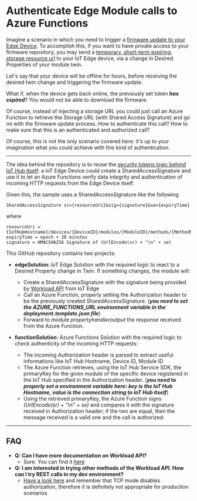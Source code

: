 # Authenticate Edge Module calls to Azure Functions

Imagine a scenario in which you need to trigger a [firmware update to your Edge Device](https://docs.microsoft.com/en-us/azure/iot-hub/tutorial-firmware-update#start-the-firmware-update). 
To accomplish this, if you want to have private access to your firmware repository, you may send a [temporary, short-term expiring, storage resource url](https://docs.microsoft.com/en-us/azure/storage/common/storage-dotnet-shared-access-signature-part-1) to your IoT Edge device, via a change in Desired Properties of your module twin.

Let's say that your device will be offline for hours, before receiving the desired twin change and triggering the firmware update. 

What if, when the device gets back online, the previously set token ***has expired***? You would not be able to download the firmware.

Of course, instead of injecting a storage URL you could just call an Azure Function to retrieve the Storage URL (with Shared Access Signature) and go on with the firmware update process. How to authenticate this call? How to make sure that this is an authenticated and authorized call?

Of course, this is not the only scenario covered here: it's up to your imagination what you could achieve with this kind of authentication.

---

The idea behind the repository is to reuse the [security tokens logic behind IoT Hub itself](https://docs.microsoft.com/en-us/azure/iot-hub/iot-hub-devguide-security#security-tokens): a IoT Edge Device could create a SharedAccessSignature and use it to let an Azure Functions verify data integrity and authentication of incoming HTTP requests from the Edge Device itself.

Given this, the sample uses a SharedAccessSignature like the following

    SharedAccessSignature sr={resourceUri}&sig={signature}&se={expiryTime}

where

    resourceUri = {IoTHubHostname}/devices/{DeviceID}/modules/{ModuleID}/methods/{MethodName}
    expiryTime = epoch + 30 minutes
    signature = HMACSHA256 Signature of (UrlEncode(sr) + "\n" + se)

This GitHub repository contains two projects:

- **edgeSolution**: IoT Edge Solution with the required logic to react to a Desired Property change in Twin. If something changes, the module will:
  - Create a SharedAccessSignature with the signature being provided by [Workload API](https://github.com/Azure/iotedge/blob/master/edgelet/api/workloadVersion_2018_06_28.yaml) from IoT Edge
  - Call an Azure Function, properly setting the Authorization header to be the previously created SharedAccessSignature. (***you need to set the AZURE_FUNCTIONS_URL environment variable in the deployment.template.json file***)
  - Forward to module *propertyhandleroutput* the response received from the Azure Function.

- **functionSolution**: Azure Functions Solution with the required logic to check authenticity of the incoming HTTP requests:
  - The incoming Authorization header is parsed to extract useful informations like IoT Hub Hostname, Device ID, Module ID
  - The Azure Function retrieves, using the IoT Hub Service SDK, the primaryKey for the given module of the specific device registered in the IoT Hub specified in the Authorization header. (***you need to properly set a environment variable here: key is the IoT Hub Hostname, value is the connection string to IoT Hub itself***)
  - Using the retrieved primaryKey, the Azure Function signs *(UrlEncode(sr) + "\n" + se)* and compares it with the signature received in Authorization header; if the two are equal, then the message received is a valid one and the call is authorized.
---
## FAQ

- **Q: Can I have more documentation on Workload API?**
  - Sure. You can find it [here](https://github.com/Azure/iotedge/tree/master/edgelet/workload)
- **Q: I am interested in trying other methods of the Workload API. How can I try REST calls in my dev environment?**
  - [Have a look here](https://github.com/Azure/iotedge/blob/master/edgelet/doc/testiotedgedapi.md) and remember that TCP mode disables authorization, therefore it is definitely *not* appropriate for production scenarios